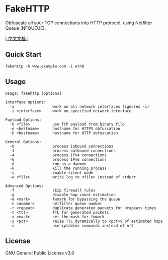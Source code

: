 # FakeHTTP

Obfuscate all your TCP connections into HTTP protocol, using Netfilter Queue (NFQUEUE).

[[ 中文文档 ]](https://github.com/MikeWang000000/FakeHTTP/wiki)


## Quick Start

```
fakehttp -h www.example.com -i eth0
```


## Usage

```
Usage: fakehttp [options]

Interface Options:
  -a                 work on all network interfaces (ignores -i)
  -i <interface>     work on specified network interface

Payload Options:
  -b <file>          use TCP payload from binary file
  -e <hostname>      hostname for HTTPS obfuscation
  -h <hostname>      hostname for HTTP obfuscation

General Options:
  -0                 process inbound connections
  -1                 process outbound connections
  -4                 process IPv4 connections
  -6                 process IPv6 connections
  -d                 run as a daemon
  -k                 kill the running process
  -s                 enable silent mode
  -w <file>          write log to <file> instead of stderr

Advanced Options:
  -f                 skip firewall rules
  -g                 disable hop count estimation
  -m <mark>          fwmark for bypassing the queue
  -n <number>        netfilter queue number
  -r <repeat>        duplicate generated packets for <repeat> times
  -t <ttl>           TTL for generated packets
  -x <mask>          set the mask for fwmark
  -y <pct>           raise TTL dynamically to <pct>% of estimated hops
  -z                 use iptables commands instead of nft

```


## License

GNU General Public License v3.0

